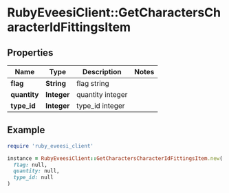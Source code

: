 # RubyEveesiClient::GetCharactersCharacterIdFittingsItem

## Properties

| Name | Type | Description | Notes |
| ---- | ---- | ----------- | ----- |
| **flag** | **String** | flag string |  |
| **quantity** | **Integer** | quantity integer |  |
| **type_id** | **Integer** | type_id integer |  |

## Example

```ruby
require 'ruby_eveesi_client'

instance = RubyEveesiClient::GetCharactersCharacterIdFittingsItem.new(
  flag: null,
  quantity: null,
  type_id: null
)
```

